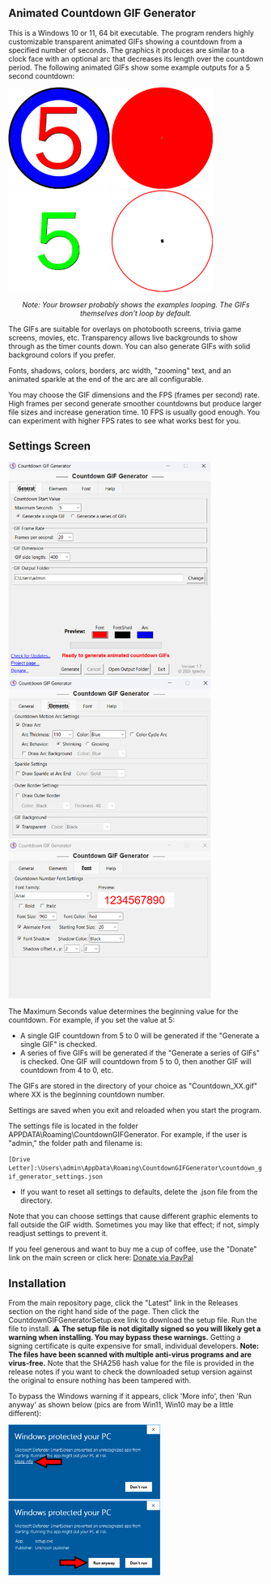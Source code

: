 ## Animated Countdown GIF Generator

This is a Windows 10 or 11, 64 bit executable. The program renders highly customizable transparent animated GIFs showing a countdown from a specified number of seconds. The graphics it produces are similar to a clock face with an optional arc that decreases its length over the countdown period. The following animated GIFs show some example outputs for a 5 second countdown:

<p align="left">
  <img src="images/1.gif?v2" width="200">
  <img src="images/2.gif" width="200">
  <img src="images/3.gif" width="200">
  <img src="images/4.gif" width="200">
</p>

<p align="center"><em>Note: Your browser probably shows the examples looping. The GIFs themselves don't loop by default.</em></p>

The GIFs are suitable for overlays on photobooth screens, trivia game screens, movies, etc. Transparency allows live backgrounds to show through as the timer counts down. You can also generate GIFs with solid background colors if you prefer. 

Fonts, shadows, colors, borders, arc width, "zooming" text, and an animated sparkle at the end of the arc are all configurable.

You may choose the GIF dimensions and the FPS (frames per second) rate. High frames per second generate smoother countdowns but produce larger file sizes and increase generation time. 10 FPS is usually good enough. You can experiment with higher FPS rates to see what works best for you.

## Settings Screen
<img src="images/s1.png?v=3" width="400">
<img src="images/s2.png?v=3" width="400"> <img src="images/s3.png?v=3" width="400">

The Maximum Seconds value determines the beginning value for the countdown. For example, if you set the value at 5:

- A single GIF countdown from 5 to 0 will be generated if the "Generate a single GIF" is checked. 
- A series of five GIFs will be generated if the "Generate a series of GIFs" is checked. One GIF will countdown from 5 to 0, then another GIF will countdown from 4 to 0, etc.

The GIFs are stored in the directory of your choice as "Countdown_XX.gif" where XX is the beginning countdown number.

Settings are saved when you exit and reloaded when you start the program.

The settings file is located in the folder APPDATA\Roaming\CountdownGIFGenerator. For example, if the user is "admin," the folder path and filename is:

`[Drive Letter]:\Users\admin\AppData\Roaming\CountdownGIFGenerator\countdown_gif_generator_settings.json`

  - If you want to reset all settings to defaults, delete the .json file from the directory.

Note that you can choose settings that cause different graphic elements to fall outside the GIF width. Sometimes you may like that effect; if not, simply readjust settings to prevent it.

If you feel generous and want to buy me a cup of coffee, use the "Donate" link on the main screen or click here: 
[Donate via PayPal](https://www.paypal.me/tgtechdevshop)

## Installation
From the main repository page, click the "Latest" link in the Releases section on the right hand side of the page. Then click the CountdownGIFGeneratorSetup.exe link to download the setup file. Run the file to install. ⚠️ **The setup file is not digitally signed so you will likely get a warning when installing. You may bypass these warnings.** Getting a signing certificate is quite expensive for small, individual developers. **Note: The files have been scanned with multiple anti-virus programs and are virus-free.** Note that the SHA256 hash value for the file is provided in the release notes if you want to check the downloaded setup version against the original to ensure nothing has been tampered with.

To bypass the Windows warning if it appears, click 'More info', then 'Run anyway' as shown below (pics are from Win11, Win10 may be a little different):

<img src="images/windows-protected-your-pc-click1.png?v=3" width="300">

<img src="images/windows-protected-your-pc-click2.png?v=3" width="300">
